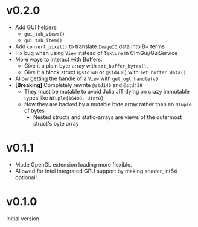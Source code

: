 # v0.2.0

* Add GUI helpers:
  * `gui_tab_views()`
  * `gui_tab_item()`
* Add `convert_pixel()` to translate `ImageIO` data into B+ terms
* Fix bug when using `View` instead of `Texture` in CImGui/GuiService
* More ways to interact with Buffers:
  * Give it a plain byte array with `set_buffer_bytes()`.
  * Give it a block struct (`@std140` or `@std430`) with `set_buffer_data()`.
* Allow getting the handle of a `View` with `get_ogl_handle(v)`
* **[Breaking]** Completely rewrite `@std140` and `@std430`
  * They must be mutable to avoid Julia JIT dying on crazy immutable types like `NTuple{16400, UInt8}`
  * Now they are backed by a mutable byte array rather than an `NTuple` of bytes
    * Nested structs and static-arrays are views of the outermost struct's byte array

# v0.1.1

* Made OpenGL extension loading more flexible.
* Allowed for Intel integrated GPU support by making shader_int64 optional!

# v0.1.0

Initial version